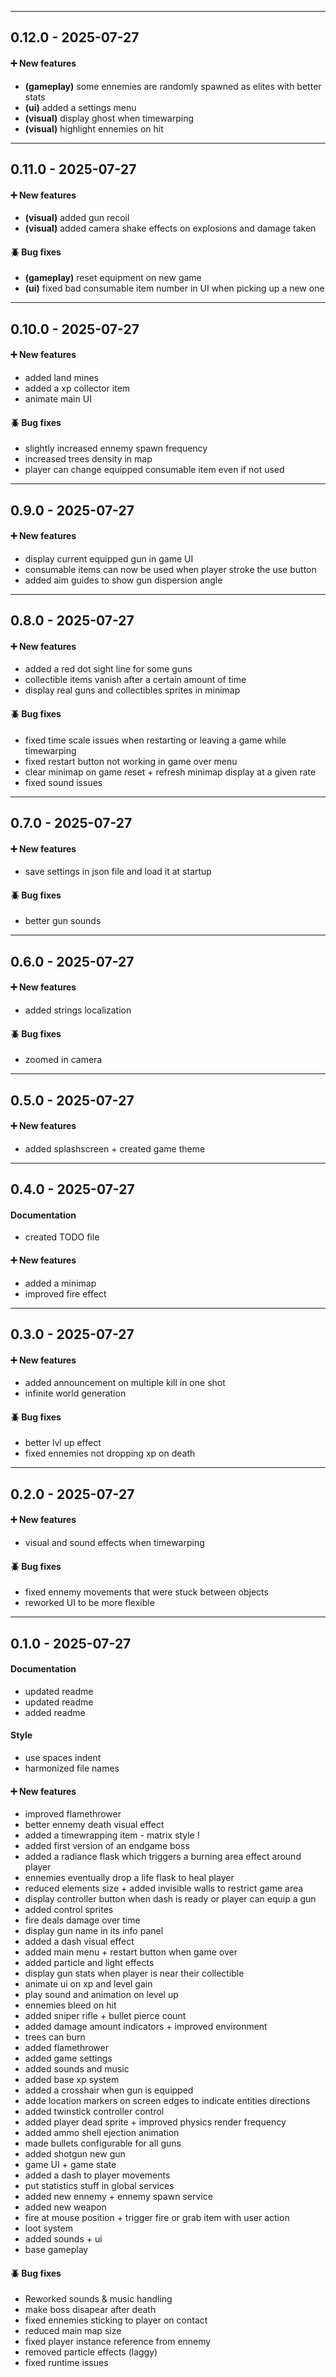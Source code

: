 
- - -
## 0.12.0 - 2025-07-27

#### ➕ New features
- **(gameplay)** some ennemies are randomly spawned as elites with better stats
- **(ui)** added a settings menu
- **(visual)** display ghost when timewarping
- **(visual)** highlight ennemies on hit

- - -

## 0.11.0 - 2025-07-27

#### ➕ New features
- **(visual)** added gun recoil
- **(visual)** added camera shake effects on explosions and damage taken
#### 🪲 Bug fixes
- **(gameplay)** reset equipment on new game
- **(ui)** fixed bad consumable item number in UI when picking up a new one

- - -


## 0.10.0 - 2025-07-27

#### ➕ New features
- added land mines
- added a xp collector item
- animate main UI
#### 🪲 Bug fixes
- slightly increased ennemy spawn frequency
- increased trees density in map
- player can change equipped consumable item even if not used

- - -

## 0.9.0 - 2025-07-27

#### ➕ New features
- display current equipped gun in game UI
- consumable items can now be used when player stroke the use button
- added aim guides to show gun dispersion angle

- - -

## 0.8.0 - 2025-07-27

#### ➕ New features
- added a red dot sight line for some guns
- collectible items vanish after a certain amount of time
- display real guns and collectibles sprites in minimap
#### 🪲 Bug fixes
- fixed time scale issues when restarting or leaving a game while timewarping
- fixed restart button not working in game over menu
- clear minimap on game reset + refresh minimap display at a given rate
- fixed sound issues

- - -

## 0.7.0 - 2025-07-27

#### ➕ New features
- save settings in json file and load it at startup
#### 🪲 Bug fixes
- better gun sounds

- - -

## 0.6.0 - 2025-07-27

#### ➕ New features
- added strings localization
#### 🪲 Bug fixes
- zoomed in camera

- - -

## 0.5.0 - 2025-07-27

#### ➕ New features
- added splashscreen + created game theme

- - -

## 0.4.0 - 2025-07-27

#### Documentation
- created TODO file
#### ➕ New features
- added a minimap
- improved fire effect

- - -

## 0.3.0 - 2025-07-27

#### ➕ New features
- added announcement on multiple kill in one shot
- infinite world generation
#### 🪲 Bug fixes
- better lvl up effect
- fixed ennemies not dropping xp on death

- - -

## 0.2.0 - 2025-07-27

#### ➕ New features
- visual and sound effects when timewarping
#### 🪲 Bug fixes
- fixed ennemy movements that were stuck between objects
- reworked UI to be more flexible

- - -

## 0.1.0 - 2025-07-27

#### Documentation
- updated readme
- updated readme
- added readme
#### Style
- use spaces indent
- harmonized file names
#### ➕ New features
- improved flamethrower
- better ennemy death visual effect
- added a timewrapping item - matrix style !
- added first version of an endgame boss
- added a radiance flask which triggers a burning area effect around player
- ennemies eventually drop a life flask to heal player
- reduced elements size + added invisible walls to restrict game area
- display controller button when dash is ready or player can equip a gun
- added control sprites
- fire deals damage over time
- display gun name in its info panel
- added a dash visual effect
- added main menu + restart button when game over
- added particle and light effects
- display gun stats when player is near their collectible
- animate ui on xp and level gain
- play sound and animation on level up
- ennemies bleed on hit
- added sniper rifle + bullet pierce count
- added damage amount indicators + improved environment
- trees can burn
- added flamethrower
- added game settings
- added sounds and music
- added base xp system
- added a crosshair when gun is equipped
- adde location markers on screen edges to indicate entities directions
- added twinstick controller control
- added player dead sprite + improved physics render frequency
- added ammo shell ejection animation
- made bullets configurable for all guns
- added shotgun new gun
- game UI + game state
- added a dash to player movements
- put statistics stuff in global services
- added new ennemy + ennemy spawn service
- added new weapon
- fire at mouse position + trigger fire or grab item with user action
- loot system
- added sounds + ui
- base gameplay
#### 🪲 Bug fixes
- Reworked sounds & music handling
- make boss disapear after death
- fixed ennemies sticking to player on contact
- reduced main map size
- fixed player instance reference from ennemy
- removed particle effects (laggy)
- fixed runtime issues


